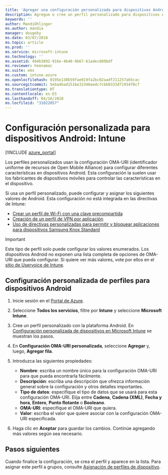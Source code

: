 ```yaml
---
title: 'Agregar una configuración personalizada para dispositivos Android en Microsoft Intune: Azure | Microsoft Docs'
description: Agregue o cree un perfil personalizado para dispositivos Android para crear un perfil de Wi-Fi con una clave precompartida, cree un perfil de VPN por aplicación o bien permita o bloquee aplicaciones para dispositivos Samsung Knox Standard en Microsoft Intune
keywords: ''
author: MandiOhlinger
ms.author: mandia
manager: dougeby
ms.date: 03/07/2018
ms.topic: article
ms.prod: ''
ms.service: microsoft-intune
ms.technology: ''
ms.assetid: 494b3892-916e-4b40-9b67-61adec889bdf
ms.reviewer: heenamac
ms.suite: ems
ms.custom: intune-azure
ms.openlocfilehash: 0195e138b59fae019fa2bc02aadf211257a65cac
ms.sourcegitcommit: 5eba4bad151be32346aedc7cbb0333d71934f8cf
ms.translationtype: HT
ms.contentlocale: es-ES
ms.lasthandoff: 04/16/2018
ms.locfileid: "31022057"
---
```

# <a name="custom-settings-for-android-devices---intune"></a>Configuración personalizada para dispositivos Android: Intune

[!INCLUDE [azure_portal](./includes/azure_portal.md)]

Los perfiles personalizados usan la configuración OMA-URI (identificador uniforme de recursos de Open Mobile Alliance) para configurar diferentes características en dispositivos Android. Esta configuración la suelen usar los fabricantes de dispositivos móviles para controlar las características en el dispositivo.

Si usa un perfil personalizado, puede configurar y asignar los siguientes valores de Android. Esta configuración no está integrada en las directivas de Intune:

- [Crear un perfil de Wi-Fi con una clave precompartida](/intune/wi-fi-profile-shared-key)
- [Creación de un perfil de VPN por aplicación](/intune/android-pulse-secure-per-app-vpn)
- [Uso de directivas personalizadas para permitir y bloquear aplicaciones para dispositivos Samsung Knox Standard](/intune/samsung-knox-apps-allow-block)

>[!IMPORTANT]
> Este tipo de perfil solo puede configurar los valores enumerados. Los dispositivos Android no exponen una lista completa de opciones de OMA-URI que pueda configurar. Si quiere ver más valores, vote por ellos en el [sitio de Uservoice de Intune](https://microsoftintune.uservoice.com/forums/291681-ideas).

## <a name="custom-profile-settings-for-android-devices"></a>Configuración personalizada de perfiles para dispositivos Android

1. Inicie sesión en el [Portal de Azure](https://portal.azure.com). 
2. Seleccione **Todos los servicios**, filtre por **Intune** y seleccione **Microsoft Intune**.
3. Cree un perfil personalizado con la plataforma Android. En [Configuración personalizada de dispositivos en Microsoft Intune](custom-settings-configure.md) se muestran los pasos.
4. En **Configuración OMA-URI personalizada**, seleccione **Agregar** y, luego, **Agregar fila**.
5. Introduzca las siguientes propiedades:

   - **Nombre**: escriba un nombre único para la configuración OMA-URI para que pueda encontrarla fácilmente.
   - **Descripción**: escriba una descripción que ofrezca información general sobre la configuración y otros detalles importantes.
   - **Tipo de datos**: especifique el tipo de datos que se usará para esta configuración OMA-URI. Elija entre **Cadena**, **Cadena (XML)**, **Fecha y hora**, **Entero**, **Punto flotante** o **Booleano**.
   - **OMA-URI**: especifique el OMA-URI que quiera.
   - **Valor**: escriba el valor que quiere asociar con la configuración OMA-URI especificada.

6. Haga clic en **Aceptar** para guardar los cambios. Continúe agregando más valores según sea necesario.

## <a name="next-steps"></a>Pasos siguientes

Cuando finalice la configuración, se crea el perfil y aparece en la lista. Para asignar este perfil a grupos, consulte [Asignación de perfiles de dispositivo](device-profile-assign.md).

